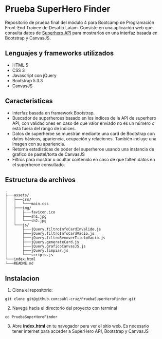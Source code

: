 # Prueba SuperHero Finder

Repositorio de prueba final del módulo 4 para Bootcamp de Programación Front-End Trainee de Desafío Latam. Consiste en una aplicación web que consulta datos de [Superhero API](https://www.superheroapi.com/index.html) para mostrarlos en una interfaz basada en Bootstrap y CanvasJS.

## Lenguajes y frameworks utilizados

- HTML 5
- CSS 3
- Javascript con jQuery
- Bootstrap 5.3.3
- CanvasJS 
 
## Caracteristicas

- Interfaz basada en framework Bootstrap.
- Buscador de superheroes basado en los indices de la API de superhero API, con validaciones en caso de que valor enviado no es un número o está fuera del rango de indices.
- Datos de superheroe se muestran mediante una card de Bootstrap con datos básicos, apariencia, ocupación y relaciones. También incluye una imagen con su apariencia.
- Retorna estadisticas de poder del superheroe usando una instancia de grafico de pastel/torta de CanvasJS
- Filtros para mostrar u ocultar contenido en caso de que falten datos en el superheroe consultado. 

## Estructura de archivos

```
.
├───assets/
│   ├───css/
│   │   └───main.css
│   ├───img/
│   │   ├───favicon.ico
│   │   ├───sh1.jpg
│   │   └───sh2.jpg
│   └───js/
│       ├───jQuery.filtroInfoCardInvalido.js
│       ├───jQuery.filtroInfoCardVacio.js
│       ├───jQuery.filtroRemoverTituloVacio.js
│       ├───jQuery.generateCard.js
│       ├───jQuery.graficoCanvasJS.js
│       ├───jQuery.limpiar.js
│       └───scripts.js
└───index.html
└───README.md

```
## Instalacion

1. Clona el repositorio:
```
git clone git@github.com:pabl-cruz/PruebaSuperHeroFinder.git
```
2. Navega hacia el directorio del proyecto con terminal
```
cd PruebaSuperHeroFinder
```
3. Abre **index.html** en tu navegador para ver el sitio web. Es necesario tener internet para acceder a SuperHero API, Bootstrap y CanvasJS
